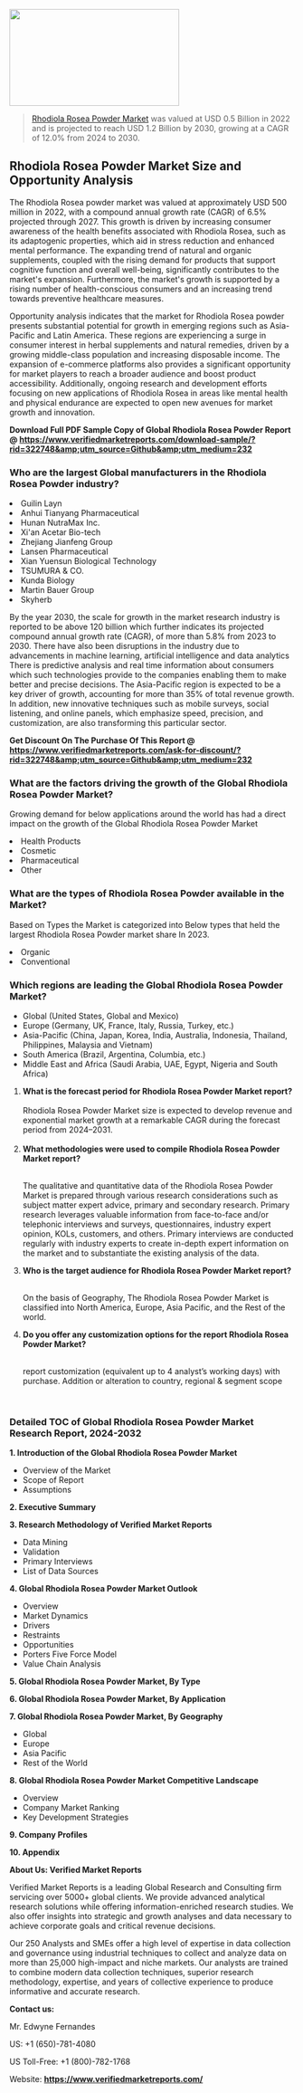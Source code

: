 
<img src="https://ffe5etoiles.com/wp-content/uploads/2024/12/MST1-300x171.png" alt="" width="300" height="171" class="alignnone size-medium wp-image-20088" /><blockquote><p><p><a href="https://www.verifiedmarketreports.com/download-sample/?rid=322748&utm_source=Github&utm_medium=232" target="_blank">Rhodiola Rosea Powder Market</a> was valued at USD 0.5 Billion in 2022 and is projected to reach USD 1.2 Billion by 2030, growing at a CAGR of 12.0% from 2024 to 2030.</p></blockquote><p><h2>Rhodiola Rosea Powder Market Size and Opportunity Analysis</h2><p>The Rhodiola Rosea powder market was valued at approximately USD 500 million in 2022, with a compound annual growth rate (CAGR) of 6.5% projected through 2027. This growth is driven by increasing consumer awareness of the health benefits associated with Rhodiola Rosea, such as its adaptogenic properties, which aid in stress reduction and enhanced mental performance. The expanding trend of natural and organic supplements, coupled with the rising demand for products that support cognitive function and overall well-being, significantly contributes to the market's expansion. Furthermore, the market's growth is supported by a rising number of health-conscious consumers and an increasing trend towards preventive healthcare measures.</p><p>Opportunity analysis indicates that the market for Rhodiola Rosea powder presents substantial potential for growth in emerging regions such as Asia-Pacific and Latin America. These regions are experiencing a surge in consumer interest in herbal supplements and natural remedies, driven by a growing middle-class population and increasing disposable income. The expansion of e-commerce platforms also provides a significant opportunity for market players to reach a broader audience and boost product accessibility. Additionally, ongoing research and development efforts focusing on new applications of Rhodiola Rosea in areas like mental health and physical endurance are expected to open new avenues for market growth and innovation.</p></p><p class=""><strong>Download Full PDF Sample Copy of Global Rhodiola Rosea Powder Report @ <a href="https://www.verifiedmarketreports.com/download-sample/?rid=322748&amp;utm_source=Github&amp;utm_medium=232" target="_blank">https://www.verifiedmarketreports.com/download-sample/?rid=322748&amp;utm_source=Github&amp;utm_medium=232</a></strong></p><h3 id="" class="">Who are the largest Global manufacturers in the Rhodiola Rosea Powder industry?</h3><p><li>Guilin Layn</li><li> Anhui Tianyang Pharmaceutical</li><li> Hunan NutraMax Inc.</li><li> Xi'an Acetar Bio-tech</li><li> Zhejiang Jianfeng Group</li><li> Lansen Pharmaceutical</li><li> Xian Yuensun Biological Technology</li><li> TSUMURA & CO.</li><li> Kunda Biology</li><li> Martin Bauer Group</li><li> Skyherb</li></p><div class=""><div class="" dir="" data-message-author-role="" data-message-id="" data-message-model-slug=""><div class=""><div class=""><div class=""><div class="" dir="" data-message-author-role="" data-message-id="" data-message-model-slug=""><div class=""><div class=""><p>By the year 2030, the scale for growth in the market research industry is reported to be above 120 billion which further indicates its projected compound annual growth rate (CAGR), of more than 5.8% from 2023 to 2030. There have also been disruptions in the industry due to advancements in machine learning, artificial intelligence and data analytics There is predictive analysis and real time information about consumers which such technologies provide to the companies enabling them to make better and precise decisions. The Asia-Pacific region is expected to be a key driver of growth, accounting for more than 35% of total revenue growth. In addition, new innovative techniques such as mobile surveys, social listening, and online panels, which emphasize speed, precision, and customization, are also transforming this particular sector.</p><p><strong>Get Discount On The Purchase Of This Report @&nbsp; <a href="https://www.verifiedmarketreports.com/ask-for-discount/?rid=322748&amp;utm_source=Github&amp;utm_medium=232" target="_blank">https://www.verifiedmarketreports.com/ask-for-discount/?rid=322748&amp;utm_source=Github&amp;utm_medium=232</a></strong></p></div></div></div></div></div></div></div></div><h3 id="" class="">What are the factors driving the growth of the Global Rhodiola Rosea Powder Market?</h3><p id="" class="">Growing demand for below applications around the world has had a direct impact on the growth of the Global Rhodiola Rosea Powder Market</p><p id="" class=""><li>Health Products</li><li> Cosmetic</li><li> Pharmaceutical</li><li> Other</li></p><h3 id="" class="">What are the types of Rhodiola Rosea Powder available in the Market?</h3><p id="" class="">Based on Types the Market is categorized into Below types that held the largest Rhodiola Rosea Powder market share In 2023.</p><p id="" class=""><li>Organic</li><li> Conventional</li></p><h3 id="" class="">Which regions are leading the Global Rhodiola Rosea Powder Market?</h3><ul><li>Global (United States, Global and Mexico)</li><li>Europe (Germany, UK, France, Italy, Russia, Turkey, etc.)</li><li>Asia-Pacific (China, Japan, Korea, India, Australia, Indonesia, Thailand, Philippines, Malaysia and Vietnam)</li><li>South America (Brazil, Argentina, Columbia, etc.)</li><li>Middle East and Africa (Saudi Arabia, UAE, Egypt, Nigeria and South Africa)</li></ul><p><ol><li><strong>What is the forecast period for Rhodiola Rosea Powder Market report?<br /></strong><br /><span data-sheets-root="1" data-sheets-value="{&quot;1&quot;:2,&quot;2&quot;:&quot;XXXX size is expected to develop revenue and exponential market growth at a remarkable CAGR during the forecast period from 2024&ndash;2030.&quot;}" data-sheets-userformat="{&quot;2&quot;:12674,&quot;4&quot;:{&quot;1&quot;:2,&quot;2&quot;:16776960},&quot;10&quot;:2,&quot;11&quot;:0,&quot;15&quot;:&quot;Arial&quot;,&quot;16&quot;:12}">Rhodiola Rosea Powder Market size is expected to develop revenue and exponential market growth at a remarkable CAGR during the forecast period from 2024&ndash;2031.</span><br /><br /></li><li><strong>What methodologies were used to compile Rhodiola Rosea Powder Market report?<br /><br /></strong><p>The qualitative and quantitative data of the&nbsp;Rhodiola Rosea Powder Market is prepared through various research considerations such as subject matter expert advice, primary and secondary research. Primary research leverages valuable information from face-to-face and/or telephonic interviews and surveys, questionnaires, industry expert opinion, KOLs, customers, and others. Primary interviews are conducted regularly with industry experts to create in-depth expert information on the market and to substantiate the existing analysis of the data.&nbsp;</p></li><li><strong>Who is the target audience for Rhodiola Rosea Powder Market report?<br /><br /></strong><p>On the basis of Geography, The&nbsp;Rhodiola Rosea Powder Market is classified into North America, Europe, Asia Pacific, and the Rest of the world.</p></li><li><strong>Do you offer any customization options for the report Rhodiola Rosea Powder Market?<br /><br /></strong><p>report customization (equivalent up to 4 analyst&rsquo;s working days) with purchase. Addition or alteration to country, regional &amp; segment scope</p><p>&nbsp;</p></li></ol></p><h3 id="" class="">Detailed TOC of Global Rhodiola Rosea Powder Market Research Report, 2024-2032</h3><p id="" class=""><strong>1. Introduction of the Global Rhodiola Rosea Powder Market</strong></p><ul><li>Overview of the Market</li><li>Scope of Report</li><li>Assumptions</li></ul><p id="" class=""><strong>2. Executive Summary</strong></p><p id="" class=""><strong>3. Research Methodology of&nbsp;Verified Market Reports</strong></p><ul><li>Data Mining</li><li>Validation</li><li>Primary Interviews</li><li>List of Data Sources</li></ul><p id="" class=""><strong>4. Global Rhodiola Rosea Powder Market Outlook</strong></p><ul><li>Overview</li><li>Market Dynamics</li><li>Drivers</li><li>Restraints</li><li>Opportunities</li><li>Porters Five Force Model</li><li>Value Chain Analysis</li></ul><p id="" class=""><strong>5. Global Rhodiola Rosea Powder Market, By&nbsp;Type</strong></p><p id="" class=""><strong>6. Global Rhodiola Rosea Powder Market, By Application</strong></p><p id="" class=""><strong>7. Global Rhodiola Rosea Powder Market, By Geography</strong></p><ul><li>Global</li><li>Europe</li><li>Asia Pacific</li><li>Rest of the World</li></ul><p id="" class=""><strong>8. Global Rhodiola Rosea Powder Market Competitive Landscape</strong></p><ul><li>Overview</li><li>Company Market Ranking</li><li>Key Development Strategies</li></ul><p id="" class=""><strong>9. Company Profiles</strong></p><p id="" class=""><strong>10. Appendix</strong></p><p id="" class=""><strong>About Us: Verified Market Reports</strong></p><p id="" class="">Verified Market Reports is a leading Global Research and Consulting firm servicing over 5000+ global clients. We provide advanced analytical research solutions while offering information-enriched research studies. We also offer insights into strategic and growth analyses and data necessary to achieve corporate goals and critical revenue decisions.</p><p id="" class="">Our 250 Analysts and SMEs offer a high level of expertise in data collection and governance using industrial techniques to collect and analyze data on more than 25,000 high-impact and niche markets. Our analysts are trained to combine modern data collection techniques, superior research methodology, expertise, and years of collective experience to produce informative and accurate research.</p><p id="" class=""><strong>Contact us:</strong></p><p id="" class="">Mr. Edwyne Fernandes</p><p id="" class="">US: +1 (650)-781-4080</p><p id="" class="">US Toll-Free: +1 (800)-782-1768</p><p id="" class="">Website: <a target="" data-test-app-aware-link=""><strong>https://www.verifiedmarketreports.com/</strong></a></p>
